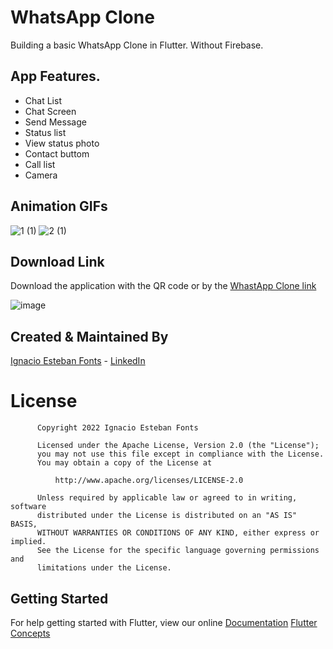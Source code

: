 # WhatsApp Clone

Building a basic WhatsApp Clone in Flutter. Without Firebase.

## App Features.

- Chat List
- Chat Screen 
- Send Message
- Status list
- View status photo
- Contact buttom 
- Call list
- Camera

## Animation GIFs

![1 (1)](https://user-images.githubusercontent.com/93054257/209562561-5d56a375-58f9-4c72-9848-47b8370d31a5.gif)
![2 (1)](https://user-images.githubusercontent.com/93054257/209562563-a24d1072-d639-450e-9107-773ee1594144.gif)

## Download Link

Download the application with the QR code or by the [WhastApp Clone link](https://drive.google.com/file/d/1nwjjI_pn7uKbhpfqgcXLvRejUeRjHkmq/view?usp=share_link)

![image](https://user-images.githubusercontent.com/93054257/227962410-3ccdbfd4-c4e1-44f6-8c31-723e776d0ab8.png)


## Created & Maintained By

[Ignacio Esteban Fonts](https://github.com/fontsignacio) - [LinkedIn](https://www.linkedin.com/in/ignacio-esteban-fonts-731588165/)

# License

          Copyright 2022 Ignacio Esteban Fonts

          Licensed under the Apache License, Version 2.0 (the "License");
          you may not use this file except in compliance with the License.
          You may obtain a copy of the License at

              http://www.apache.org/licenses/LICENSE-2.0

          Unless required by applicable law or agreed to in writing, software
          distributed under the License is distributed on an "AS IS" BASIS,
          WITHOUT WARRANTIES OR CONDITIONS OF ANY KIND, either express or implied.
          See the License for the specific language governing permissions and
          limitations under the License.
      
      
 ## Getting Started

For help getting started with Flutter, view our online
[Documentation](https://flutter.io/)      [Flutter Concepts](https://github.com/fontsignacio/Flutter)
